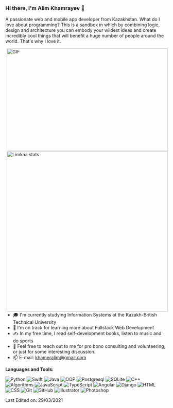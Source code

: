 ### Hi there, I'm Alim Khamrayev 👋

A passionate web and mobile app developer from Kazakhstan. What do I love about programming? This is a sandbox in which by combining logic, design and architecture you can embody your wildest ideas and create incredibly cool things that will benefit a huge number of people around the world. That's why I love it. 

  <img align="right" alt="GIF" src="https://github.com/abhisheknaiidu/abhisheknaiidu/blob/master/code.gif?raw=true" width="500" height="320">
  <img align="right" src="https://github-readme-stats.vercel.app/api?username=Limkaa&show_icons=true&title_color=d1d1d1&icon_color=03fc73&text_color=8e8e8e&bg_color=111111&border_radius=0)" alt="Limkaa stats" width="500"/>
  
 - 🎓 I'm currently studying Information Systems at the Kazakh-British Technical University
 - 🌱 I'm on track for learning more about Fullstack Web Development
 - ✍️ In my free time, I read self-development books, listen to music and do sports
 - 💬 Feel free to reach out to me for pro bono consulting and volunteering, or just for some interesting discussion.
 - 📫 E-mail: khameralim@gmail.com

**Languages and Tools:**

![Python](https://img.shields.io/badge/Python-Upper-green)
![Swift](https://img.shields.io/badge/Swift-Intermediate-blue)
![Java](https://img.shields.io/badge/Java-Upper-green)
![OOP](https://img.shields.io/badge/OOP-Upper-green)
![Postgresql](https://img.shields.io/badge/Postgresql-Intermediate-blue)
![SQLite](https://img.shields.io/badge/Sqlite-Intermediate-blue)
![C++](https://img.shields.io/badge/C++-Intermediate-blue)
![Algorithms](https://img.shields.io/badge/Algorithms-Intermediate-blue)
![JavaScript](https://img.shields.io/badge/JavaScript-Beginner-lightgrey)
![TypeScript](https://img.shields.io/badge/TypeScript-Beginner-lightgrey)
![Angular](https://img.shields.io/badge/Angular-Beginner-lightgrey)
![Django](https://img.shields.io/badge/Django-Beginner-lightgrey)
![HTML](https://img.shields.io/badge/HTML-Upper-green)
![CSS](https://img.shields.io/badge/CSS-Upper-green)
![Git](https://img.shields.io/badge/Git-Beginner-lightgrey)
![GitHub](https://img.shields.io/badge/GitHub-Beginner-lightgrey)
![Illustrator](https://img.shields.io/badge/Illustrator-Intermediate-blue)
![Photoshop](https://img.shields.io/badge/Photoshop-Intermediate-blue)

Last Edited on: 29/03/2021

